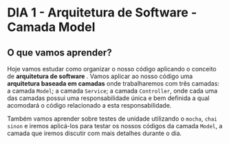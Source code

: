 # DIA 1 - Arquitetura de Software - Camada Model

## O que vamos aprender?

Hoje vamos estudar como organizar o nosso código aplicando o conceito de **arquitetura de software** . Vamos aplicar ao nosso código uma **arquitetura baseada em camadas** onde trabalharemos com três camadas: a camada `Model`; a camada `Service`; a camada `Controller`, onde cada uma das camadas possui uma responsabilidade única e bem definida a qual acomodará o código relacionado a esta responsabilidade.

Também vamos aprender sobre testes de unidade utilizando o `mocha`, `chai` `sinon` e iremos aplicá-los para testar os nossos códigos da camada `Model`, a camada que iremos discutir com mais detalhes durante o dia.
